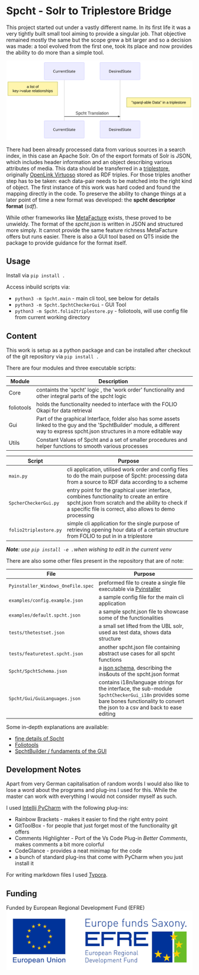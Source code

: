 # Spcht - Solr to Triplestore Bridge

This project started out under a vastly different name. In its first life it was a very tightly built small tool aiming to provide a singular job. That objective remained mostly the same but the scope grew a bit larger and so a decision was made: a tool evolved from the first one, took its place and now provides the ability to do more than a simple tool.

![Simple diagram explaining the workflow](./README/simplediagram1.png)

There had been already processed data from various sources in a search index, in this case an Apache Solr. On of the export formats of Solr is JSON,  which includes header information and an object describing various attributes of media. This data should be transferred in a [triplestore](https://en.wikipedia.org/wiki/Triplestore), originally [OpenLink Virtuoso](https://virtuoso.openlinksw.com/) stored as RDF triples. For those triples another step has to be taken: each data-pair needs to be matched into the right kind of object. The first instance of this work was hard coded and found the mapping directly in the code. To preserve the ability to change things at a later point of time a new format was developed: the **spcht descriptor format** (*sdf*).

While other frameworks like [MetaFacture](https://github.com/metafacture) exists, these proved to be unwieldy. The format of the *spcht.json* is written in JSON and structured more simply. It cannot provide the same feature richness MetaFacture offers but runs easier. There is also a GUI tool based on QT5 inside the package to provide guidance for the format itself.

## Usage

Install via `pip install .`

Access inbuild scripts via:

* `python3 -m Spcht.main` - main cli tool, see below for details
* `python3 -m Spcht.SpchtCheckerGui` - GUI Tool
* `python3 -m Spcht.folio2triplestore.py` - foliotools, will use config file from current working directory

## Content

This work is setup as a python package and can be installed after checkout of the git repository via `pip install .`

There are four modules and three executable scripts:

| Module     | Description                                                  |
| ---------- | ------------------------------------------------------------ |
| Core       | containts the 'spcht' logic , the 'work order' functionality and other integral parts of the spcht logic |
| foliotools | holds the functionality needed to interface with the FOLIO Okapi for data retrieval |
| Gui        | Part of the graphical Interface, folder also has some assets linked to the guy and the 'SpchtBuilder' module, a different way to express spcht.json structures in a more editable way |
| Utils      | Constant Values of Spcht and a set of smaller procedures and helper functions to smooth various processes |

| Script                 | Purpose                                                      |
| ---------------------- | ------------------------------------------------------------ |
| `main.py`              | cli application, utilised work order and config files to do the main purpose of Spcht: processing data from a source to RDF data according to a scheme |
| `SpcherCheckerGui.py`  | entry point for the graphical user interface, combines functionality to create an entire spcht.json from scratch and the ability to check if a specific file is correct, also allows to demo processing |
| `folio2triplestore.py` | simple cli application for the single purpose of retrieving opening hour data of a certain structure from FOLIO to put in in a triplestore |

***Note**: use `pip install -e .`when wishing to edit in the current venv*

There are also some other files present in the repository that are of note:

| File                               | Purpose                                                      |
| ---------------------------------- | ------------------------------------------------------------ |
| `Pyinstaller_Windows_OneFile.spec` | preformed file to create a single file executable via [Pyinstaller](https://pyinstaller.readthedocs.io/en/stable/usage.html) |
| `examples/config.example.json`     | a sample config file for  the main cli application           |
| `examples/default.spcht.json`      | a sample spcht.json file to showcase some of the functionalities |
| `tests/thetestset.json`            | a small set lifted from the UBL solr, used as test data, shows data structure |
| `tests/featuretest.spcht.json`     | another spcht.json file containing abstract use cases for all spcht functions |
| `Spcht/SpchtSchema.json`           | a [json schema](https://json-schema.org/), describing the ins&outs of the spcht.json format |
| `Spcht/Gui/GuiLanguages.json`      | contains i18n/language strings for the interface, the sub-module `SpchtCheckerGui_i18n` provides some bare bones functionality to convert the json to a csv and back to ease editing |

Some in-depth explanations are available:

* [fine details of Spcht](./README/SpchtDescriptorDetails.md)
* [Foliotools](./README/Foliotools.md)
* [SpchtBuilder / fundaments of the GUI](./README/SpchtBuilder.md)

## Development Notes

Apart from very German capitalisation of random words I would also like to lose a word about the programs and plug-ins I used for this. While the master can work with everything I would not consider myself as such.

I used [Intellij PyCharm](https://www.jetbrains.com/pycharm/)  with the following plug-ins:

* Rainbow Brackets - makes it easier to find the right entry point
* GitToolBox - for people that just forget most of the functionality git offers
* Comments Highlighter - Port of the Vs Code Plug-in _Better Comments_, makes comments a bit more colorful
* CodeGlance - provides a neat minimap for the code
* a bunch of standard plug-ins that come with PyCharm when you just install it

For writing markdown files I used [Typora](https://typora.io/).

## Funding

Funded by European Regional Development Fund (EFRE)![EFRE LOGO](./README/EFRE2015RGB.jpg)


